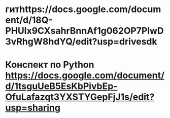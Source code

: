 
# гитhttps://docs.google.com/document/d/18Q-PHUlx9CXsahrBnnAf1g062OP7PlwD3vRhgW8hdYQ/edit?usp=drivesdk
#  Конспект по Python https://docs.google.com/document/d/1tsguUeB5EsKbPivbEp-OfuLafazqt3YXSTYGepFjJ1s/edit?usp=sharing
